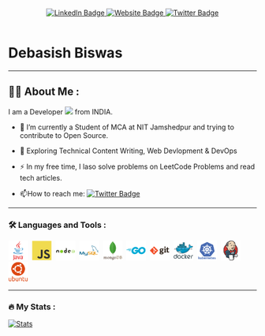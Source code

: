 <div id="header" align="center">
  <h1>
 <img src="https://media.giphy.com/media/sO2cxg14iOifAWXsjQ/giphy.gif" alt="" width="100"/>
  </h1>
  <div id="badges">
  <a href="https://www.linkedin.com/in/debasish-biswas-821b651b0/">
    <img src="https://img.shields.io/badge/LinkedIn-informational?style=for-the-badge&logo=linkedin&logoColor=white" alt="LinkedIn Badge"/>
  </a>
    <a href="https://github.com/debasishbsws/">
    <img src="https://img.shields.io/badge/Portfolio-blueviolet?style=for-the-badge&logo=firefoxbrowser&logoColor=white" alt="Website Badge"/>
  </a>
  <a href="https://twitter.com/debasishbsws">
    <img src="https://img.shields.io/badge/Twitter-blue?style=for-the-badge&logo=twitter&logoColor=white" alt="Twitter Badge"/>
  </a>
</div>
  <img src="https://komarev.com/ghpvc/?username=debasishbsws&style=flat-square&color=blue" alt=""/>
  
</div>

# Debasish Biswas

---

## :technologist: About Me :
I am a Developer <img src="https://media.giphy.com/media/WUlplcMpOCEmTGBtBW/giphy.gif" width="30"> from INDIA.
- :telescope: I’m currently a Student of MCA at NIT Jamshedpur and trying to contribute to Open Source.

- :seedling: Exploring Technical Content Writing, Web Devlopment & DevOps

- :zap: In my free time, I laso solve problems on LeetCode Problems and read tech articles.

- :mailbox:How to reach me: [![Twitter Badge](https://img.shields.io/badge/Twitter-blue?style=flat&logo=twitter&logoColor=white)](https://twitter.com/debasishbsws)

---

### :hammer_and_wrench: Languages and Tools :
<div>
  <img src="https://github.com/devicons/devicon/blob/master/icons/java/java-original-wordmark.svg" title="Java" alt="Java" width="40" height="40"/>&nbsp;
  <img src="https://github.com/devicons/devicon/blob/master/icons/javascript/javascript-original.svg" title="JavaScript" alt="JavaScript" width="40" height="40"/>&nbsp;
  <img src="https://github.com/devicons/devicon/blob/master/icons/nodejs/nodejs-original-wordmark.svg" title="NodeJS" alt="NodeJS" width="40" height="40"/>&nbsp;
  <img src="https://github.com/devicons/devicon/blob/master/icons/mysql/mysql-original-wordmark.svg" title="MySQL"  alt="MySQL" width="40" height="40"/>&nbsp;
  <img src="https://github.com/devicons/devicon/blob/master/icons/mongodb/mongodb-original-wordmark.svg" title="MongoDB" alt="MongoDB" width="40" height="40"/>&nbsp;
  <img src="https://github.com/devicons/devicon/blob/master/icons/go/go-original-wordmark.svg" title="GoLang" alt="GoLang" width="40" height="40"/>&nbsp;
  <img src="https://github.com/devicons/devicon/blob/master/icons/git/git-original-wordmark.svg" title="Git" alt="Git" width="40" height="40"/>&nbsp;
  <img src="https://github.com/devicons/devicon/blob/master/icons/docker/docker-original-wordmark.svg" title="Docker" alt="Dcoker" width="40" height="40"/>&nbsp;
  <img src="https://github.com/devicons/devicon/blob/master/icons/kubernetes/kubernetes-plain-wordmark.svg" title="Kubernetes" alt="Kubernetes" width="40" height="40"/>&nbsp;
  <img src="https://github.com/devicons/devicon/blob/master/icons/jenkins/jenkins-original.svg" title="Jentiks" alt="Jenkins" width="40" height="40"/>&nbsp;
  <img src="https://github.com/devicons/devicon/blob/master/icons/ubuntu/ubuntu-plain-wordmark.svg" title="Ubuntu" alt="Ubuntu" width="40" height="40"/>&nbsp;
  

</div>

---

### :fire: My Stats :

[![Stats](https://github-stats-alpha.vercel.app/api?username=debasishbsws&cc=222425&tc=fff&ic=fff&bc=222425 "Stats")](https://github-stats-alpha.vercel.app/api?username=debasishbsws&cc=222425&tc=fff&ic=fff&bc=222425 "Stats")

